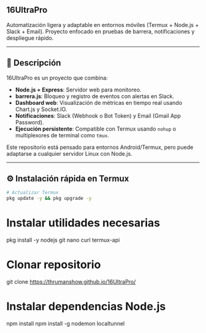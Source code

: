 ## 16UltraPro

Automatización ligera y adaptable en entornos móviles (Termux + Node.js + Slack + Email). Proyecto enfocado en pruebas de barrera, notificaciones y despliegue rápido.

---

## 🚀 Descripción

16UltraPro es un proyecto que combina:

- **Node.js + Express**: Servidor web para monitoreo.  
- **barrera.js**: Bloqueo y registro de eventos con alertas en Slack.  
- **Dashboard web**: Visualización de métricas en tiempo real usando Chart.js y Socket.IO.  
- **Notificaciones**: Slack (Webhook o Bot Token) y Email (Gmail App Password).  
- **Ejecución persistente**: Compatible con Termux usando `nohup` o multiplexores de terminal como `tmux`.  

Este repositorio está pensado para entornos Android/Termux, pero puede adaptarse a cualquier servidor Linux con Node.js.

---

## ⚙️ Instalación rápida en Termux

```bash
# Actualizar Termux
pkg update -y && pkg upgrade -y

```

# Instalar utilidades necesarias
pkg install -y nodejs git nano curl termux-api

# Clonar repositorio
git clone https://thrumanshow.github.io/16UltraPro/

# Instalar dependencias Node.js
npm install
npm install -g nodemon localtunnel

```
